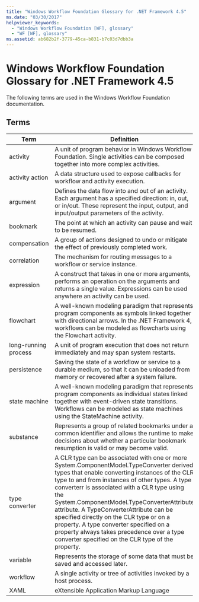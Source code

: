 ```yaml
---
title: "Windows Workflow Foundation Glossary for .NET Framework 4.5"
ms.date: "03/30/2017"
helpviewer_keywords: 
  - "Windows Workflow Foundation [WF], glossary"
  - "WF [WF], glossary"
ms.assetid: ab682b2f-3779-45ca-b831-b7c03d7dbb3a
---
```

# Windows Workflow Foundation Glossary for .NET Framework 4.5
The following terms are used in the Windows Workflow Foundation documentation.  
  
## Terms  
  
|Term|Definition|  
|----------|----------------|  
|activity|A unit of program behavior in Windows Workflow Foundation. Single activities can be composed together into more complex activities.|  
|activity action|A data structure used to expose callbacks for workflow and activity execution.|  
|argument|Defines the data flow into and out of an activity. Each argument has a specified direction: in, out, or in/out. These represent the input, output, and input/output parameters of the activity.|  
|bookmark|The point at which an activity can pause and wait to be resumed.|  
|compensation|A group of actions designed to undo or mitigate the effect of previously completed work.|  
|correlation|The mechanism for routing messages to a workflow or service instance.|  
|expression|A construct that takes in one or more arguments, performs an operation on the arguments and returns a single value. Expressions can be used anywhere an activity can be used.|  
|flowchart|A well-known modeling paradigm that represents program components as symbols linked together with directional arrows.  In the .NET Framework 4, workflows can be modeled as flowcharts using the Flowchart activity.|  
|long-running process|A unit of program execution that does not return immediately and may span system restarts.|  
|persistence|Saving the state of a workflow or service to a durable medium, so that it can be unloaded from memory or recovered after a system failure.|  
|state machine|A well-known modeling paradigm that represents program components as individual states linked together with event-driven state transitions.  Workflows can be modeled as state machines using the StateMachine activity.|  
|substance|Represents a group of related bookmarks under a common identifier and allows the runtime to make decisions about whether a particular bookmark resumption is valid or may become valid.|  
|type converter|A CLR type can be associated with one or more System.ComponentModel.TypeConverter derived types that enable converting instances of the CLR type to and from instances of other types. A type converterr is associated with a CLR type using the System.ComponentModel.TypeConverterAttribute attribute.  A TypeConverterAttribute can be specified directly on the CLR type or on a property. A type converter specified on a property always takes precedence over a type converter specified on the CLR type of the property.|  
|variable|Represents the storage of some data that must be saved and accessed later.|  
|workflow|A single activity or tree of activities invoked by a host process.|  
|XAML|eXtensible Application Markup Language|
